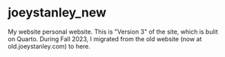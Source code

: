 # joeystanley_new
My website personal website. This is "Version 3" of the site, which is bulit on Quarto. During Fall 2023, I migrated from the old website (now at old.joeystanley.com) to here. 
